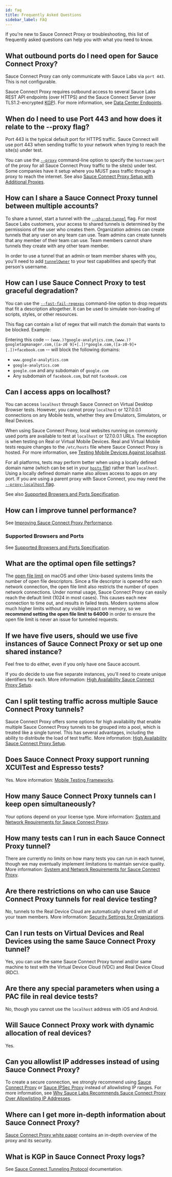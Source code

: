 ```yaml
---
id: faq
title: Frequently Asked Questions
sidebar_label: FAQ
---
```


If you're new to Sauce Connect Proxy or troubleshooting, this list of frequently asked questions can help you with what you need to know.

## What outbound ports do I need open for Sauce Connect Proxy?

Sauce Connect Proxy can only communicate with Sauce Labs via `port 443`. This is not configurable.

Sauce Connect Proxy requires outbound access to several Sauce Labs REST API endpoints (over HTTPS) and the Sauce Connect Server (over TLS1.2-encrypted [KGP](/secure-connections/sauce-connect/advanced/kgp)).
For more information, see [Data Center Endpoints](/basics/data-center-endpoints).

## When do I need to use Port 443 and how does it relate to the --proxy flag?

Port 443 is the typical default port for HTTPS traffic. Sauce Connect will use port 443 when sending traffic to your network when trying to reach the site(s) under test.

You can use the [`--proxy`](/dev/cli/sauce-connect-proxy/#--proxy) command-line option to specify the `hostname:port` of the proxy for all Sauce Connect Proxy traffic to the site(s) under test.
Some companies have it setup where you MUST pass traffic through a proxy to reach the internet.
See also [Sauce Connect Proxy Setup with Additional Proxies](/secure-connections/sauce-connect/setup-configuration/additional-proxies).

## How can I share a Sauce Connect Proxy tunnel between multiple accounts?

To share a tunnel, start a tunnel with the [`--shared-tunnel`](/dev/cli/sauce-connect-proxy/#--shared-tunnel) flag. For most Sauce Labs customers, your access to shared tunnels is determined by the permissions of the user who creates them. Organization admins can create tunnels that any user on any team can use. Team admins can create tunnels that any member of their team can use. Team members cannot share tunnels they create with any other team member.

In order to use a tunnel that an admin or team member shares with you, you'll need to add [`tunnelOwner`](https://docs.saucelabs.com/dev/test-configuration-options#tunnelowner) to your test capabilities and specify that person's username.

## How can I use Sauce Connect Proxy to test graceful degradation?

You can use the [`--fast-fail-regexps`](/dev/cli/sauce-connect-proxy) command-line option to drop requests that fit a description altogether. It can be used to simulate non-loading of scripts, styles, or other resources.

This flag can contain a list of regex that will match the domain that wants to be blocked. Example:

Entering this code -- `(www.)?google-analytics.com,(www.)?googletagmanager.com,([a-z0 9]+[.])*google.com,([a-z0-9]+[.])+facebook.com` -- will block the following domains:

- `www.google-analytics.com`
- `google-analytics.com`
- `google.com` and any subdomain of `google.com`
- Any subdomain of `facebook.com`, but not `facebook.com`

## Can I access apps on localhost?

You can access `localhost` through Sauce Connect on Virtual Desktop Browser tests. However, you cannot proxy `localhost` or 127.0.0.1 connections on any Mobile tests, whether they are Emulators, Simulators, or Real Devices.

When using Sauce Connect Proxy, local websites running on commonly used ports are available to test at `localhost` or 127.0.0.1 URLs. The exception is when testing on Real or Virtual Mobile Devices. Real and Virtual Mobile tests require changes to the `/etc/hosts` file where Sauce Connect Proxy is hosted. For more information, see [Testing Mobile Devices Against localhost](/secure-connections/sauce-connect/setup-configuration/specialized-environments/#testing-mobile-devices-against-localhost).

For all platforms, tests may perform better when using a locally defined domain name (which can be set in your [`hosts` file](http://en.wikipedia.org/wiki/Hosts_file)) rather than `localhost`. Using a locally defined domain name also allows access to apps on any port. If you are using a parent proxy with Sauce Connect, you may need the [`--proxy-localhost` flag](/dev/cli/sauce-connect-proxy/#--proxy-localhost).

See also [Supported Browsers and Ports Specification](/secure-connections/sauce-connect/advanced/specifications/#supported-browsers-and-ports).

## How can I improve tunnel performance?

See [Improving Sauce Connect Proxy Performance](/secure-connections/sauce-connect/proxy-tunnels/#improving-sauce-connect-proxy-performance).

### Supported Browsers and Ports

See [Supported Browsers and Ports Specification](/secure-connections/sauce-connect/advanced/specifications/#supported-browsers-and-ports).

## What are the optimal open file settings?

The [open file limit](https://www.tecmint.com/increase-set-open-file-limits-in-linux/) on macOS and other Unix-based systems limits the number of open file descriptors. Since a file descriptor is opened for each network connection, the open file limit also restricts the number of open network connections. Under normal usage, Sauce Connect Proxy can easily reach the default limit (1024 in most cases). This causes each new connection to time out, and results in failed tests. Modern systems allow much higher limits without any visible impact on memory, so we **recommend setting the open file limit to 64000** in order to ensure the open file limit is never an issue for tunneled requests.

## If we have five users, should we use five instances of Sauce Connect Proxy or set up one shared instance?

Feel free to do either, even if you only have one Sauce account.

If you do decide to use five separate instances, you'll need to create unique identifiers for each. More information: [High Availability Sauce Connect Proxy Setup](/secure-connections/sauce-connect/setup-configuration/high-availability).

## Can I split testing traffic across multiple Sauce Connect Proxy tunnels?

Sauce Connect Proxy offers some options for high availability that enable multiple Sauce Connect Proxy tunnels to be grouped into a pool, which is treated like a single tunnel. This has several advantages, including the ability to distribute the load of test traffic. More information: [High Availability Sauce Connect Proxy Setup](/secure-connections/sauce-connect/setup-configuration/high-availability).

## Does Sauce Connect Proxy support running XCUITest and Espresso tests?

Yes. More information: [Mobile Testing Frameworks](/mobile-apps/automated-testing/appium).

## How many Sauce Connect Proxy tunnels can I keep open simultaneously?

Your options depend on your license type. More information: [System and Network Requirements for Sauce Connect Proxy](/secure-connections/sauce-connect/system-requirements).

## How many tests can I run in each Sauce Connect Proxy tunnel?

There are currently no limits on how many tests you can run in each tunnel, though we may eventually implement limitations to maintain service quality. More information: [System and Network Requirements for Sauce Connect Proxy](/secure-connections/sauce-connect/system-requirements).

## Are there restrictions on who can use Sauce Connect Proxy tunnels for real device testing?

No, tunnels to the Real Device Cloud are automatically shared with all of your team members. More information: [Security Settings for Organizations](/basics/acct-team-mgmt/org-settings).

## Can I run tests on Virtual Devices and Real Devices using the same Sauce Connect Proxy tunnel?

Yes, you can use the same Sauce Connect Proxy tunnel and/or same machine to test with the Virtual Device Cloud (VDC) and Real Device Cloud (RDC).

## Are there any special parameters when using a PAC file in real device tests?

No, though you cannot use the `localhost` address with iOS and Android.

## Will Sauce Connect Proxy work with dynamic allocation of real devices?

Yes.

## Can you allowlist IP addresses instead of using Sauce Connect Proxy?

To create a secure connection, we strongly recommend using [Sauce Connect Proxy](/secure-connections/sauce-connect) or [Sauce IPSec Proxy](/secure-connections/ipsec-vpn) instead of allowlisting IP ranges.
For more information, see [Why Sauce Labs Recommends Sauce Connect Proxy Over Allowlisting IP Addresses](/secure-connections/sauce-connect/#why-we-recommend-sauce-connect-proxy-over-allowlisting-ip-addresses).

## Where can I get more in-depth information about Sauce Connect Proxy?

[Sauce Connect Proxy white paper](https://saucelabs.com/resources/white-papers/sauce-connect-proxy-security-overview) contains an in-depth overview of the proxy and its security.

## What is KGP in Sauce Connect Proxy logs?

See [Sauce Connect Tunneling Protocol](/secure-connections/sauce-connect/advanced/kgp) documentation.
